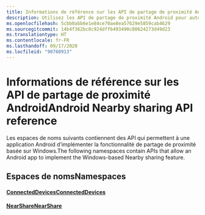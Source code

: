 ```yaml
---
title: Informations de référence sur les API de partage de proximité Android
description: Utilisez les API de partage de proximité Android pour autoriser votre application Android à implémenter la fonctionnalité de partage de proximité basée sur Windows.
ms.openlocfilehash: 5cbb0abb6e1e84ce70ae8ea57629e5859cab4629
ms.sourcegitcommit: 14b4f362bc0c924dff6493490c80624273d49d23
ms.translationtype: HT
ms.contentlocale: fr-FR
ms.lasthandoff: 09/17/2020
ms.locfileid: "90760913"
---
```

# <a name="android-nearby-sharing-api-reference"></a><span data-ttu-id="a959f-103">Informations de référence sur les API de partage de proximité Android</span><span class="sxs-lookup"><span data-stu-id="a959f-103">Android Nearby sharing API reference</span></span>

<span data-ttu-id="a959f-104">Les espaces de noms suivants contiennent des API qui permettent à une application Android d’implémenter la fonctionnalité de partage de proximité basée sur Windows.</span><span class="sxs-lookup"><span data-stu-id="a959f-104">The following namespaces contain APIs that allow an Android app to implement the Windows-based Nearby sharing feature.</span></span>

## <a name="namespaces"></a><span data-ttu-id="a959f-105">Espaces de noms</span><span class="sxs-lookup"><span data-stu-id="a959f-105">Namespaces</span></span>

#### <a name="connecteddevices"></a>[<span data-ttu-id="a959f-106">ConnectedDevices</span><span class="sxs-lookup"><span data-stu-id="a959f-106">ConnectedDevices</span></span>](https://docs.microsoft.com/java/api/com.microsoft.connecteddevices)
#### <a name="nearshare"></a>[<span data-ttu-id="a959f-107">NearShare</span><span class="sxs-lookup"><span data-stu-id="a959f-107">NearShare</span></span>](https://docs.microsoft.com/java/api/com.microsoft.connecteddevices.remotesystems.commanding.nearshare)